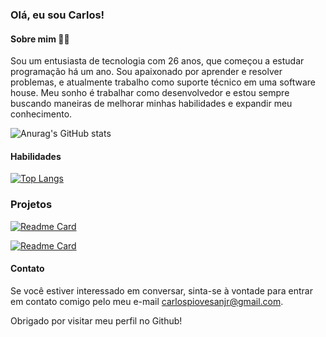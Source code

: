 ### Olá, eu sou Carlos!  

#### Sobre mim 👨🏻

Sou um entusiasta de tecnologia com 26 anos, que começou a estudar programação há um ano. Sou apaixonado por aprender e resolver problemas, e atualmente trabalho como suporte técnico em uma software house. Meu sonho é trabalhar como desenvolvedor e estou sempre buscando maneiras de melhorar minhas habilidades e expandir meu conhecimento.



![Anurag's GitHub stats](https://github-readme-stats.vercel.app/api?username=carlospiovesanjr&show_icons=true&theme=swift)


#### Habilidades

[![Top Langs](https://github-readme-stats.vercel.app/api/top-langs/?username=carlospiovesanjr&layout=compact&theme=swift)](https://github.com/anuraghazra/github-readme-stats)



### Projetos

[![Readme Card](https://github-readme-stats.vercel.app/api/pin/?username=carlospiovesanjr&repo=tik-tok-project-ebac&theme=swift)](https://github.com/anuraghazra/github-readme-stats)

[![Readme Card](https://github-readme-stats.vercel.app/api/pin/?username=carlospiovesanjr&repo=portifolio&theme=swift)](https://github.com/anuraghazra/github-readme-stats)


#### Contato

Se você estiver interessado em conversar, sinta-se à vontade para entrar em contato comigo pelo meu e-mail carlospiovesanjr@gmail.com.

Obrigado por visitar meu perfil no Github!
